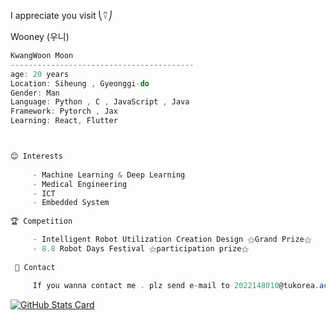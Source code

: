 
I appreciate you visit ⎝⍢⎠


Wooney (우니)


```csharp
KwangWoon Moon
-----------------------------------------
age: 20 years
Location: Siheung , Gyeonggi-do
Gender: Man
Language: Python , C , JavaScript , Java
Framework: Pytorch , Jax
Learning: React, Flutter



😊 Interests
    
     - Machine Learning & Deep Learning
     - Medical Engineering
     - ICT
     - Embedded System
    
🏆 Competition

     - Intelligent Robot Utilization Creation Design ⚝Grand Prize⚝
     - 8.8 Robot Days Festival ⚝participation prize⚝
 
 🤝 Contact
 
     If you wanna contact me . plz send e-mail to 2022148010@tukorea.ac.kr
```

[![GitHub Stats Card](https://github-readme-stats.vercel.app/api?username=MoonKwangWoon&count_private=true&show_icons=true&theme=github_dark)](https://github.com/anuraghazra/github-readme-stats#github-stats-card)


